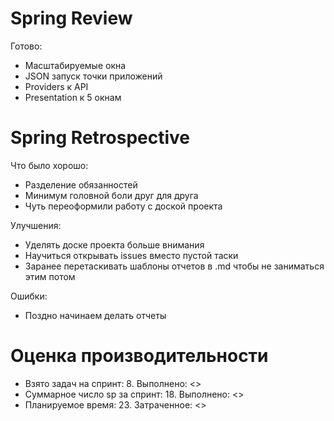 # Spring Review
Готово:
- Масштабируемые окна
- JSON запуск точки приложений
- Providers к API
- Presentation к 5 окнам

# Spring Retrospective
Что было хорошо:
- Разделение обязанностей
- Минимум головной боли друг для друга
- Чуть переоформили работу с доской проекта

Улучшения:
- Уделять доске проекта больше внимания
- Научиться открывать issues вместо пустой таски
- Заранее перетаскивать шаблоны отчетов в .md чтобы не заниматься этим потом

Ошибки:
- Поздно начинаем делать отчеты

# Оценка производительности
- Взято задач на спринт: 8. Выполнено: <>
- Суммарное число sp за спринт: 18. Выполнено: <>
- Планируемое время: 23. Затраченное: <> 
